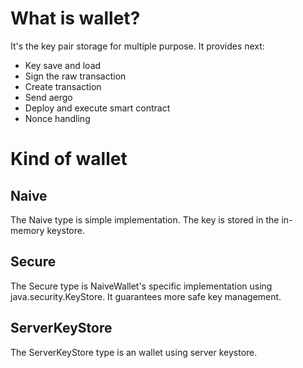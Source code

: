 # What is wallet?

It's the key pair storage for multiple purpose. It provides next:
* Key save and load
* Sign the raw transaction
* Create transaction
* Send aergo
* Deploy and execute smart contract
* Nonce handling

# Kind of wallet

## Naive
The Naive type is simple implementation. The key is stored in the in-memory keystore.

## Secure
The Secure type is NaiveWallet's specific implementation using java.security.KeyStore. It guarantees more safe key management.

## ServerKeyStore
The ServerKeyStore type is an wallet using server keystore.
